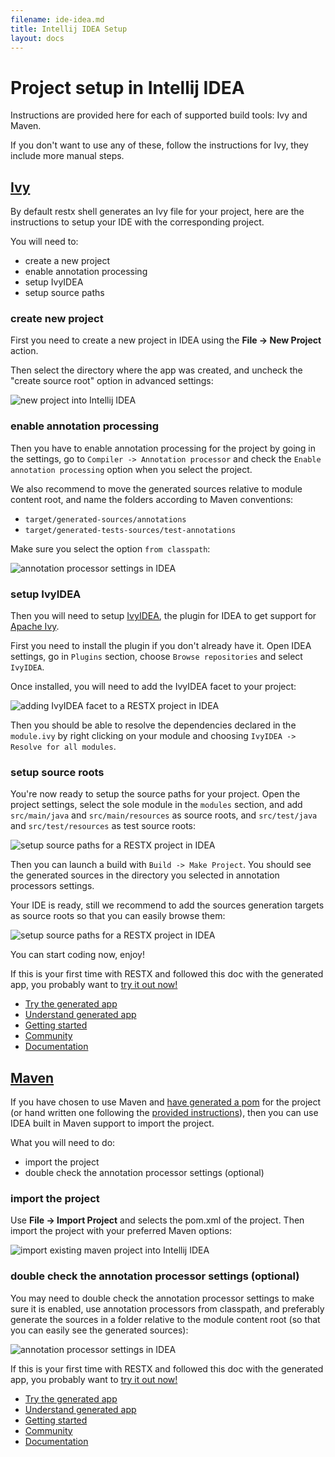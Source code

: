 ```yaml
---
filename: ide-idea.md
title: Intellij IDEA Setup
layout: docs
---
```

# Project setup in Intellij IDEA

<div class="note">
	<p>Instructions are provided here for each of supported build tools: Ivy and Maven.</p>
	<p>If you don't want to use any of these, follow the instructions for Ivy, they include more manual steps.</p>
</div>

<a class="tab-head" href="#ivy"><h2>Ivy</h2></a>

By default restx shell generates an Ivy file for your project, here are the instructions to setup your IDE with the corresponding project.

You will need to:

- create a new project
- enable annotation processing
- setup IvyIDEA
- setup source paths

### create new project

First you need to create a new project in IDEA using the **File -> New Project** action.

Then select the directory where the app was created, and uncheck the "create source root" option in advanced settings:

![new project into Intellij IDEA](/images/docs/idea-new-project.png)

### enable annotation processing

Then you have to enable annotation processing for the project by going in the settings, go to `Compiler -> Annotation processor` and check the `Enable annotation processing` option when you select the project.

We also recommend to move the generated sources relative to module content root, and name the folders according to Maven conventions:

- `target/generated-sources/annotations`
- `target/generated-tests-sources/test-annotations`

Make sure you select the option `from classpath`:

![annotation processor settings in IDEA](/images/docs/idea-annotation-processor-preferences.png)


### setup IvyIDEA

Then you will need to setup [IvyIDEA](https://code.google.com/p/ivyidea/), the plugin for IDEA to get support for [Apache Ivy](http://ant.apache.org/ivy).

First you need to install the plugin if you don't already have it. Open IDEA settings, go in `Plugins` section, choose `Browse repositories` and select `IvyIDEA`.

Once installed, you will need to add the IvyIDEA facet to your project:

![adding IvyIDEA facet to a RESTX project in IDEA](/images/docs/idea-add-ivyidea-facet.png)

Then you should be able to resolve the dependencies declared in the `module.ivy` by right clicking on your module and choosing `IvyIDEA -> Resolve for all modules`.

### setup source roots

You're now ready to setup the source paths for your project. Open the project settings, select the sole module in the `modules` section, and add `src/main/java` and `src/main/resources` as source roots, and `src/test/java` and `src/test/resources` as test source roots:

![setup source paths for a RESTX project in IDEA](/images/docs/idea-sources-paths-1.png)

Then you can launch a build with `Build -> Make Project`. You should see the generated sources in the directory you selected in annotation processors settings. 

Your IDE is ready, still we recommend to add the sources generation targets as source roots so that you can easily browse them:

![setup source paths for a RESTX project in IDEA](/images/docs/idea-sources-paths-2.png)

You can start coding now, enjoy!

If this is your first time with RESTX and followed this doc with the generated app, you probably want to [try it out now!](try-generated-app.html)

<div class="go-next">
	<ul>
		<li><a href="try-generated-app.html"><i class="icon-rocket"> </i> Try the generated app</a></li>
		<li><a href="generated-app-explained.html"><i class="icon-cogs"> </i> Understand generated app</a></li>
		<li><a href="getting-started.html"><i class="icon-play"> </i> Getting started</a></li>
		<li><a href="/community/"><i class="icon-beer"> </i> Community</a></li>
		<li><a href="/docs/"><i class="icon-book"> </i> Documentation</a></li>
	</ul>	
</div>

<a class="tab-head" href="#maven"><h2>Maven</h2></a>

If you have chosen to use Maven and [have generated a pom](getting-started.html) for the project (or hand written one following the [provided instructions](manual-app-bootstrap.html)), then you can use IDEA built in Maven support to import the project.

What you will need to do:

- import the project
- double check the annotation processor settings (optional)

### import the project

Use **File -> Import Project** and selects the pom.xml of the project. Then import the project with your preferred Maven options:

![import existing maven project into Intellij IDEA](/images/docs/idea-import-maven-project.png)

### double check the annotation processor settings (optional)

You may need to double check the annotation processor settings to make sure it is enabled, use annotation processors from classpath, and preferably generate the sources in a folder relative to the module content root (so that you can easily see the generated sources):

![annotation processor settings in IDEA](/images/docs/idea-annotation-processor-preferences.png)
 
If this is your first time with RESTX and followed this doc with the generated app, you probably want to [try it out now!](try-generated-app.html)

<div class="go-next">
	<ul>
		<li><a href="try-generated-app.html"><i class="icon-rocket"> </i> Try the generated app</a></li>
		<li><a href="generated-app-explained.html"><i class="icon-cogs"> </i> Understand generated app</a></li>
		<li><a href="getting-started.html"><i class="icon-play"> </i> Getting started</a></li>
		<li><a href="/community/"><i class="icon-beer"> </i> Community</a></li>
		<li><a href="/docs/"><i class="icon-book"> </i> Documentation</a></li>
	</ul>	
</div>
